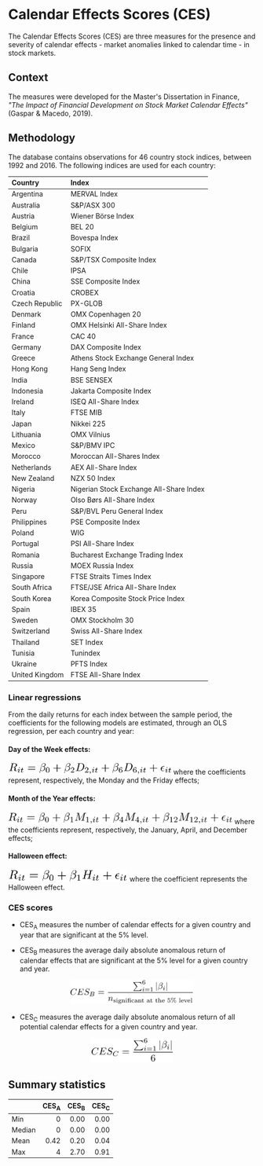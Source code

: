# Calendar Effects Scores (CES)

The Calendar Effects Scores (CES) are three measures for the presence and severity of calendar effects - market anomalies linked to calendar time - in stock markets.


## Context

The measures were developed for the Master's Dissertation in Finance, _"The Impact of Financial Development on Stock Market Calendar Effects"_ (Gaspar & Macedo, 2019).


## Methodology

The database contains observations for 46 country stock indices, between 1992 and 2016. The following indices are used for each country:

| Country        	| Index                                   	|
|:----------------|:-----------------------------------------	|
| Argentina      	| MERVAL Index                            	|
| Australia      	| S&P/ASX 300                             	|
| Austria        	| Wiener Börse Index                      	|
| Belgium        	| BEL 20                                  	|
| Brazil         	| Bovespa Index                           	|
| Bulgaria       	| SOFIX                                   	|
| Canada         	| S&P/TSX Composite Index                 	|
| Chile          	| IPSA                                    	|
| China          	| SSE Composite Index                     	|
| Croatia        	| CROBEX                                  	|
| Czech Republic 	| PX-GLOB                                 	|
| Denmark        	| OMX Copenhagen 20                       	|
| Finland        	| OMX Helsinki All-Share Index            	|
| France         	| CAC 40                                  	|
| Germany        	| DAX Composite Index                     	|
| Greece         	| Athens Stock Exchange General Index     	|
| Hong Kong      	| Hang Seng Index                         	|
| India          	| BSE SENSEX                              	|
| Indonesia      	| Jakarta Composite Index                 	|
| Ireland        	| ISEQ All-Share Index                    	|
| Italy          	| FTSE MIB                                	|
| Japan          	| Nikkei 225                              	|
| Lithuania      	| OMX Vilnius                             	|
| Mexico         	| S&P/BMV IPC                             	|
| Morocco        	| Moroccan All-Shares Index               	|
| Netherlands    	| AEX All-Share Index                     	|
| New Zealand    	| NZX 50 Index                            	|
| Nigeria        	| Nigerian Stock Exchange All-Share Index 	|
| Norway         	| Olso Børs All-Share Index               	|
| Peru           	| S&amp;P/BVL Peru General Index          	|
| Philippines    	| PSE Composite Index                     	|
| Poland         	| WIG                                     	|
| Portugal       	| PSI All-Share Index                     	|
| Romania        	| Bucharest Exchange Trading Index        	|
| Russia         	| MOEX Russia Index                       	|
| Singapore      	| FTSE Straits Times Index                	|
| South Africa   	| FTSE/JSE Africa All-Share Index         	|
| South Korea    	| Korea Composite Stock Price Index       	|
| Spain          	| IBEX 35                                 	|
| Sweden         	| OMX Stockholm 30                        	|
| Switzerland    	| Swiss All-Share Index                   	|
| Thailand       	| SET Index                               	|
| Tunisia        	| Tunindex                                	|
| Ukraine        	| PFTS Index                              	|
| United Kingdom 	| FTSE All-Share Index                    	|


### Linear regressions

From the daily returns for each index between the sample period, the coefficients for the following models are estimated, through an OLS regression, per each country and year:

#### Day of the Week effects:
<img src="/Images/dotw.gif" alt="DOTW" height="25"/>
where the coefficients represent, respectively, the Monday and the Friday effects;

#### Month of the Year effects:
<img src="/Images/moty.gif" alt="MOTY" height="25"/>
where the coefficients represent, respectively, the January, April, and December effects;

#### Halloween effect:
<img src="/Images/halloween.gif" alt="Halloween" height="25"/>
where the coefficient represents the Halloween effect.


### CES scores
* CES<sub>A</sub> measures the number of calendar effects for a given country and year that are significant at the 5% level.

* CES<sub>B</sub> measures the average daily absolute anomalous return of calendar effects that are significant at the 5% level for a given country and year.
<p align="center">
<img src="/Images/cesb.gif" alt="CES B" height="50"/>
</p>

* CES<sub>C</sub> measures the average daily absolute anomalous return of all potential calendar effects for a given country and year.
<p align="center">
<img src="/Images/cesc.gif" alt="CES C" height="50"/>
</p>

## Summary statistics

|              	| CES<sub>A</sub> 	| CES<sub>B</sub> 	| CES<sub>C</sub> 	|
|--------------	|----------------:	|----------------:	|----------------:	|
| Min          	| 0               	| 0.00             	| 0.00             	|
| Median       	| 0               	| 0.00             	| 0.00             	|
| Mean         	| 0.42            	| 0.20            	| 0.04            	|
| Max          	| 4               	| 2.70            	| 0.91            	|
